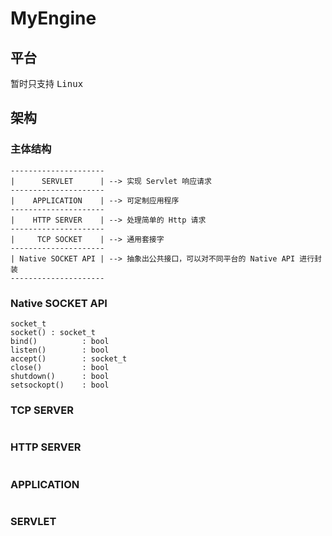 # MyEngine

## 平台

暂时只支持 <kbd> Linux </kbd>

## 架构

### 主体结构

```text
---------------------
|      SERVLET      | --> 实现 Servlet 响应请求
---------------------
|    APPLICATION    | --> 可定制应用程序
---------------------
|    HTTP SERVER    | --> 处理简单的 Http 请求
---------------------
|     TCP SOCKET    | --> 通用套接字
---------------------
| Native SOCKET API | --> 抽象出公共接口，可以对不同平台的 Native API 进行封装
---------------------
```

### Native SOCKET API

```text
socket_t
socket() : socket_t
bind()          : bool
listen()        : bool
accept()        : socket_t
close()         : bool
shutdown()      : bool
setsockopt()    : bool
```

### TCP SERVER

```text

```

### HTTP SERVER

```text

```

### APPLICATION

```text

```

### SERVLET

```text

```
